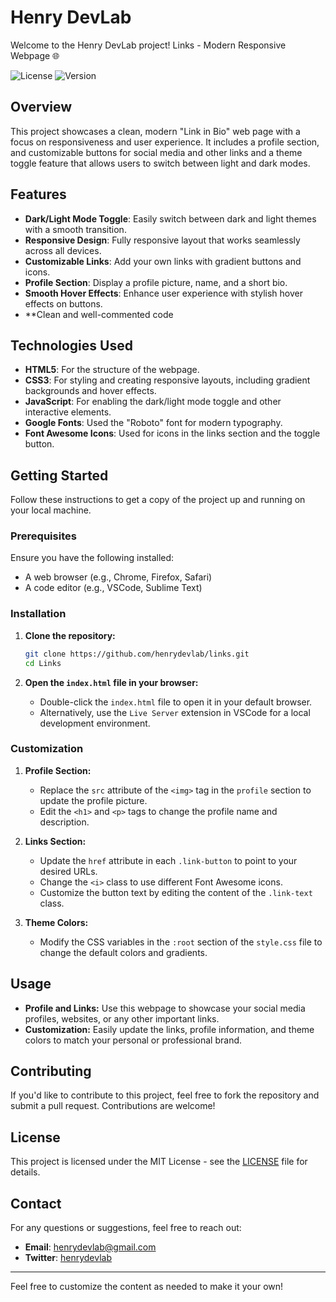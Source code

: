 # Henry DevLab 

Welcome to the Henry DevLab project! Links - Modern Responsive Webpage 🌐

![License](https://img.shields.io/badge/license-MIT-blue.svg)
![Version](https://img.shields.io/badge/version-1.0.0-brightgreen.svg)

## Overview

This project showcases a clean, modern "Link in Bio" web page with a focus on responsiveness and user experience. It includes a profile section, and customizable buttons for social media and other links and a theme toggle feature that allows users to switch between light and dark modes. 

## Features

- **Dark/Light Mode Toggle**: Easily switch between dark and light themes with a smooth transition.
- **Responsive Design**: Fully responsive layout that works seamlessly across all devices.
- **Customizable Links**: Add your own links with gradient buttons and icons.
- **Profile Section**: Display a profile picture, name, and a short bio.
- **Smooth Hover Effects**: Enhance user experience with stylish hover effects on buttons.
- **Clean and well-commented code

## Technologies Used

- **HTML5**: For the structure of the webpage.
- **CSS3**: For styling and creating responsive layouts, including gradient backgrounds and hover effects.
- **JavaScript**: For enabling the dark/light mode toggle and other interactive elements.
- **Google Fonts**: Used the "Roboto" font for modern typography.
- **Font Awesome Icons**: Used for icons in the links section and the toggle button.

## Getting Started

Follow these instructions to get a copy of the project up and running on your local machine.

### Prerequisites

Ensure you have the following installed:

- A web browser (e.g., Chrome, Firefox, Safari)
- A code editor (e.g., VSCode, Sublime Text)

### Installation

1. **Clone the repository:**
   ```bash
   git clone https://github.com/henrydevlab/links.git
   cd Links
   ```

2. **Open the `index.html` file in your browser:**
   - Double-click the `index.html` file to open it in your default browser.
   - Alternatively, use the `Live Server` extension in VSCode for a local development environment.

### Customization

1. **Profile Section:**
   - Replace the `src` attribute of the `<img>` tag in the `profile` section to update the profile picture.
   - Edit the `<h1>` and `<p>` tags to change the profile name and description.

2. **Links Section:**
   - Update the `href` attribute in each `.link-button` to point to your desired URLs.
   - Change the `<i>` class to use different Font Awesome icons.
   - Customize the button text by editing the content of the `.link-text` class.

3. **Theme Colors:**
   - Modify the CSS variables in the `:root` section of the `style.css` file to change the default colors and gradients.

## Usage

- **Profile and Links:** Use this webpage to showcase your social media profiles, websites, or any other important links.
- **Customization:** Easily update the links, profile information, and theme colors to match your personal or professional brand.

## Contributing

If you'd like to contribute to this project, feel free to fork the repository and submit a pull request. Contributions are welcome!

## License

This project is licensed under the MIT License - see the [LICENSE](LICENSE) file for details.

## Contact

For any questions or suggestions, feel free to reach out:

- **Email**: henrydevlab@gmail.com
- **Twitter**: [henrydevlab](https://x.com/henrydevlab)

---

Feel free to customize the content as needed to make it your own!
